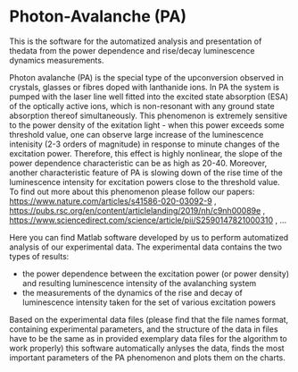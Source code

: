 # Photon-Avalanche (PA)
This is the software for the automatized analysis and presentation of thedata from the power dependence and rise/decay luminescence dynamics measurements.

Photon avalanche (PA) is the special type of the upconversion observed in crystals, glasses or fibres doped with lanthanide ions. In PA the system is pumped with the laser line well fitted into the excited state absorption (ESA) of the optically active ions, which is non-resonant with any ground state absorption thereof simultaneously. This phenomenon is extremely sensitive to the power density of the exitation light - when this power exceeds some threshold value, one can observe large increase of the luminescence intenisity (2-3 orders of magnitude) in response to minute changes of the excitation power. Therefore, this effect is highly nonlinear, the slope of the power dependence characteristic can be as high as 20-40. Moreover, another characteristic feature of PA is slowing down of the rise time of the luminescence intensity for excitation powers close to the threshold value. To find out more about this phenomenon please follow our papers: https://www.nature.com/articles/s41586-020-03092-9 , https://pubs.rsc.org/en/content/articlelanding/2019/nh/c9nh00089e , https://www.sciencedirect.com/science/article/pii/S2590147821000310 , ...

Here you can find Matlab software developed by us to perform automatized analysis of our experimental data. The experimental data contains the two types of results:
- the power dependence between the excitation power (or power density) and resulting luminescence intensity of the avalanching system
- the measurements of the dynamics of the rise and decay of luminescence intensity taken for the set of various excitation powers

Based on the experimental data files (please find that the file names format, containing experimental parameters, and the structure of the data in files have to be the same as in provided exemplary data files for the algorithm to work properly) this software automatically anlyses the data, finds the most important parameters of the PA phenomenon and plots them on the charts.


